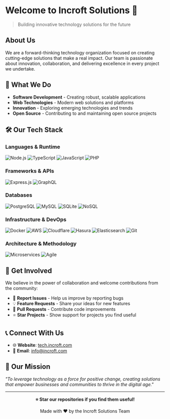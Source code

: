 # Welcome to Incroft Solutions 🚀

> Building innovative technology solutions for the future

## About Us

We are a forward-thinking technology organization focused on creating cutting-edge solutions that make a real impact. Our team is passionate about innovation, collaboration, and delivering excellence in every project we undertake.

## 🌟 What We Do

- **Software Development** - Creating robust, scalable applications
- **Web Technologies** - Modern web solutions and platforms  
- **Innovation** - Exploring emerging technologies and trends
- **Open Source** - Contributing to and maintaining open source projects

## 🛠️ Our Tech Stack

### Languages & Runtime
![Node.js](https://img.shields.io/badge/-Node.js-339933?style=flat-square&logo=node.js&logoColor=white)
![TypeScript](https://img.shields.io/badge/-TypeScript-3178C6?style=flat-square&logo=typescript&logoColor=white)
![JavaScript](https://img.shields.io/badge/-JavaScript-F7DF1E?style=flat-square&logo=javascript&logoColor=black)
![PHP](https://img.shields.io/badge/-PHP-777BB4?style=flat-square&logo=php&logoColor=white)

### Frameworks & APIs  
![Express.js](https://img.shields.io/badge/-Express.js-000000?style=flat-square&logo=express&logoColor=white)
![GraphQL](https://img.shields.io/badge/-GraphQL-E10098?style=flat-square&logo=graphql&logoColor=white)

### Databases
![PostgreSQL](https://img.shields.io/badge/-PostgreSQL-336791?style=flat-square&logo=postgresql&logoColor=white)
![MySQL](https://img.shields.io/badge/-MySQL-4479A1?style=flat-square&logo=mysql&logoColor=white)
![SQLite](https://img.shields.io/badge/-SQLite-003B57?style=flat-square&logo=sqlite&logoColor=white)
![NoSQL](https://img.shields.io/badge/-NoSQL-4DB33D?style=flat-square&logo=mongodb&logoColor=white)

### Infrastructure & DevOps
![Docker](https://img.shields.io/badge/-Docker-2496ED?style=flat-square&logo=docker&logoColor=white)
![AWS](https://img.shields.io/badge/-AWS-232F3E?style=flat-square&logo=amazon-aws&logoColor=white)
![Cloudflare](https://img.shields.io/badge/-Cloudflare-F38020?style=flat-square&logo=cloudflare&logoColor=white)
![Hasura](https://img.shields.io/badge/-Hasura-1EB4D4?style=flat-square&logo=hasura&logoColor=white)
![Elasticsearch](https://img.shields.io/badge/-Elasticsearch-005571?style=flat-square&logo=elasticsearch&logoColor=white)
![Git](https://img.shields.io/badge/-Git-F05032?style=flat-square&logo=git&logoColor=white)

### Architecture & Methodology
![Microservices](https://img.shields.io/badge/-Microservices-FF6B6B?style=flat-square&logo=microgenetics&logoColor=white)
![Agile](https://img.shields.io/badge/-Agile-239120?style=flat-square&logo=agile&logoColor=white)


## 🤝 Get Involved

We believe in the power of collaboration and welcome contributions from the community:

- 🐛 **Report Issues** - Help us improve by reporting bugs
- 💡 **Feature Requests** - Share your ideas for new features  
- 🔀 **Pull Requests** - Contribute code improvements
- ⭐ **Star Projects** - Show support for projects you find useful

## 📞 Connect With Us

- 🌐 **Website**: [tech.incroft.com](https://www.tech.incroft.com/)
- 📧 **Email**: info@incroft.com

## 🎯 Our Mission

*"To leverage technology as a force for positive change, creating solutions that empower businesses and communities to thrive in the digital age."*


---

<div align="center">

**⭐ Star our repositories if you find them useful!**

Made with ❤️ by the Incroft Solutions Team

</div>
